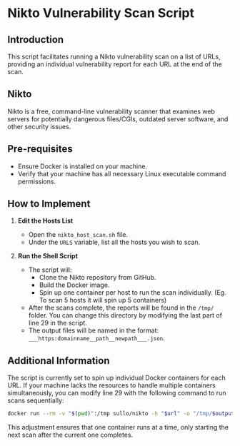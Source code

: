 # Nikto Vulnerability Scan Script

## Introduction

This script facilitates running a Nikto vulnerability scan on a list of URLs, providing an individual vulnerability report for each URL at the end of the scan.

## Nikto

Nikto is a free, command-line vulnerability scanner that examines web servers for potentially dangerous files/CGIs, outdated server software, and other security issues.

## Pre-requisites

- Ensure Docker is installed on your machine.
- Verify that your machine has all necessary Linux executable command permissions.

## How to Implement

1. **Edit the Hosts List**
   - Open the `nikto_host_scan.sh` file.
   - Under the `URLS` variable, list all the hosts you wish to scan.

2. **Run the Shell Script**
   - The script will:
     - Clone the Nikto repository from GitHub.
     - Build the Docker image.
     - Spin up one container per host to run the scan individually. (Eg. To scan 5 hosts it will spin up 5 containers)
   - After the scans complete, the reports will be found in the `/tmp/` folder. You can change this directory by modifying the last part of line 29 in the script.
   - The output files will be named in the format: `___https:domainname__path__newpath___.json`.

## Additional Information

The script is currently set to spin up individual Docker containers for each URL. If your machine lacks the resources to handle multiple containers simultaneously, you can modify line 29 with the following command to run scans sequentially:

```sh
docker run --rm -v "$(pwd)":/tmp sullo/nikto -h "$url" -o "/tmp/$output_file"
```

This adjustment ensures that one container runs at a time, only starting the next scan after the current one completes.